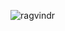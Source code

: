 ![ragvindr](https://github.com/IanSevillano/try/assets/168709776/a0192857-c41a-4e3a-83c6-3763ad770d40)
